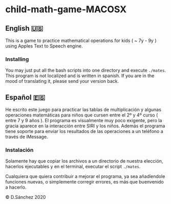# child-math-game-MACOSX

## English 🇺🇸

This is a game to practice mathematical operations for kids ( ~ 7y - 9y ) using Apples Text to Speech engine.

### Installing

You may just put all the bash scripts into one directory and execute `./mates`. This program is not localized and is written in spanish. If you are in the mood of translating it, please send your version back. 

## Español 🇪🇸

He escrito este juego para practicar las tablas de multiplicación y algunas operaciones matemáticas para niños que cursen entre el 2º y 4º curso ( entre 7 y 9 años ). El programa es visualmente muy poco exigente, pero la gracia aparece en la interacción entre SIRI y los niños. Además el programa tiene soporte para enviar los resultados de las operaciones a un teléfono a través de iMessage.

### Instalación

Solamente hay que copiar los archivos a un directorio de nuestra elección, hacerlos ejecutables y en el terminal, executar el script `./mates`.

Cualquiera que quiera contribuir a mejorar el programa, ya sea añadíendole funciones nuevas, o simplemente corregir errores, es más que buenvenido a hacerlo.

© D.Sánchez 2020
